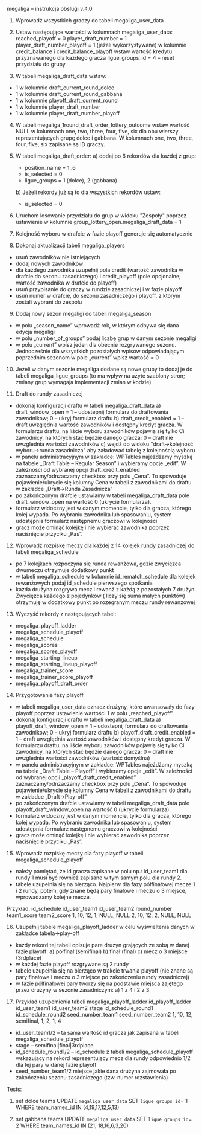 megaliga – instrukcja obsługi v.4.0

1. Wprowadź wszystkich graczy do tabeli megaliga_user_data

2. Ustaw następujące wartości w kolumnach megaliga_user_data:
   reached_playoff = 0
   player_draft_number = 1
   player_draft_number_playoff = 1
   (jeżeli wykorzystywane) w kolumnie credit_balance i credit_balance_playoff wstaw wartość kredytu przyznawanego dla każdego gracza
   ligue_groups_id = 4 – reset przydziału do grupy

3. W tabeli megaliga_draft_data wstaw:

-   1 w kolumnie draft_current_round_dolce
-   1 w kolumnie draft_current_round_gabbana
-   1 w kolumnie playoff_draft_current_round
-   1 w kolumnie player_draft_number
-   1 w kolumnie player_draft_number_playoff

4. W tabeli megaliga_1round_draft_order_lottery_outcome wstaw wartość NULL w kolumnach one, two, three, four, five, six dla obu wierszy reprezentujących grupę dolce i gabbana. W kolumnach one, two, three, four, five, six zapisane są ID graczy.

5. W tabeli megaliga_draft_order:
   a) dodaj po 6 rekordów dla każdej z grup:

    - position_name = 1..6
    - is_selected = 0
    - ligue_groups = 1 (dolce), 2 (gabbana)

    b) Jeżeli rekordy już są to dla wszystkich rekordów ustaw:

    - is_selected = 0

6. Uruchom losowanie przydziału do grup w widoku "Zespoły" poprzez ustawienie w kolumnie group_lottery_open.megaliga_draft_data = 1

7. Kolejność wyboru w drafcie w fazie playoff generuje się automatycznie

8. Dokonaj aktualizacji tabeli megaliga_players

-   usuń zawodników nie istniejących
-   dodaj nowych zawodników
-   dla każdego zawodnika uzupełnij pola credit (wartość zawodnika w drafcie do sezonu zasadniczego) i credit_playoff (pole opcjonalne; wartość zawodnika w drafcie do playoff)
-   usuń przypisanie do graczy w rundzie zasadniczej i w fazie playoff
-   usuń numer w drafcie, do sezonu zasadniczego i playoff, z którym zostali wybrani do zespołu

9. Dodaj nowy sezon megaligi do tabeli megaliga_season

-   w polu „season_name” wprowadź rok, w którym odbywa się dana edycja megaligi
-   w polu „number_of_groups” podaj liczbę grup w danym sezonie megaligi
-   w polu „current” wpisz jeden dla obecnie rozgrywanego sezonu. Jednocześnie dla wszystkich pozostałych wpisów odpowiadającym poprzednim sezonom w pole „current” wpisz wartość = 0

10. Jeżeli w danym sezonie megaliga dodane są nowe grupy to dodaj je do tabeli megaliga_ligue_groups (to ma wpływ na użyte szablony stron; zmiany grup wymagaja implementacji zmian w kodzie)

11. Draft do rundy zasadniczej

-   dokonaj konfiguracji draftu w tabeli megaliga_draft_data
    a) draft_window_open = 1 – udostepnij formularz do draftowania zawodnikow; 0 – ukryj formularz draftu
    b) draft_credit_enabled = 1 – draft uwzględnia wartość zawodników i dostępny kredyt gracza. W formularzu draftu, na liście wyboru zawodników pojawią się tylko Ci zawodnicy, na których stać będzie danego gracza; 0 – draft nie uwzglednia wartości zawodników
    c) wejdź do widoku "draft->kolejność wyboru->runda zasadnicza" aby załadować tabelę z kolejnością wyboru
-   w panelu administracyjnym w zakładce: WPTables najeżdżamy myszką na tabele „Draft Table – Regular Season” i wybieramy opcje „edit”. W zależności od wybranej opcji draft_credit_enabled zaznaczamy/odnzaczamy checkbox przy polu „Cena”. To spowoduje pojawienie/ukrycie się kolumny Cena w tabeli z zawodnikami do draftu w zakładce „Draft->Runda Zasadnicza”
-   po zakończonym drafcie ustawiamy w tabeli megaliga_draft_data pole draft_window_open na wartość 0 (ukrycie formularza).
-   formularz widoczny jest w danym momencie, tylko dla gracza, którego kolej wypada. Po wybraniu zawodnika lub spasowaniu, system udostępnia formularz następnemu graczowi w kolejności
-   gracz może ominąć kolejkę i nie wybierać zawodnika poprzez naciśnięcie przyciku „Pas”.

12. Wprowadź rozpiskę meczy dla każdej z 14 kolejek rundy zasadniczej do tabeli megaliga_schedule

-   po 7 kolejkach rozpoczyna się runda rewanżowa, gdzie zwycięzca dwumeczu otrzymuje dodatkowy punkt
-   w tabeli megaliga_schedule w kolumnie id_rematch_schedule dla kolejek rewanżowych podaj id_schedule pierwszego spotkania
-   każda drużyna rozgrywa mecz i rewanż z każdą z pozostałych 7 drużyn. Zwycięzca każdego z pojedynków ( liczy się suma małych punktów) otrzymuję w dodatkowy punkt po rozegranym meczu rundy rewanżowej

13. Wyczyść rekordy z następujących tabel:

-   megaliga_playoff_ladder
-   megaliga_schedule_playoff
-   megaliga_schedule
-   megaliga_scores
-   megaliga_scores_playoff
-   megaliga_starting_lineup
-   megaliga_starting_lineup_playoff
-   megaliga_trainer_score
-   megaliga_trainer_score_playoff
-   megaliga_playoff_draft_order

14. Przygotowanie fazy playoff

-   w tabeli megaliga_user_data oznacz drużyny, które awansowały do fazy playoff poprzez ustawienie wartości 1 w polu „reached_playoff”
-   dokonaj konfiguracji draftu w tabeli megaliga_draft_data
    a) playoff_draft_window_open = 1 – udostepnij formularz do draftowania zawodnikow; 0 – ukryj formularz draftu
    b) playoff_draft_credit_enabled = 1 – draft uwzględnia wartość zawodników i dostępny kredyt gracza. W formularzu draftu, na liście wyboru zawodników pojawią się tylko Ci zawodnicy, na których stać będzie danego gracza; 0 – draft nie uwzglednia wartości zawodników (wartość domyślna)
-   w panelu administracyjnym w zakładce: WPTables najeżdżamy myszką na tabele „Draft Table – Playoff” i wybieramy opcje „edit”. W zależności od wybranej opcji „playoff_draft_credit_enabled” zaznaczamy/odnzaczamy checkbox przy polu „Cena”. To spowoduje pojawienie/ukrycie się kolumny Cena w tabeli z zawodnikami do draftu w zakładce „Draft->Play-off”
-   po zakończonym drafcie ustawiamy w tabeli megaliga_draft_data pole playoff_draft_window_open na wartość 0 (ukrycie formularza).
-   formularz widoczny jest w danym momencie, tylko dla gracza, którego kolej wypada. Po wybraniu zawodnika lub spasowaniu, system udostępnia formularz następnemu graczowi w kolejności
-   gracz może ominąć kolejkę i nie wybierać zawodnika poprzez naciśnięcie przyciku „Pas”.

15. Wprowadź rozpiskę meczy dla fazy playoff w tabeli megaliga_schedule_playoff

-   należy pamiętać, że id gracza zapisane w polu np.: id_user_team1 dla rundy 1 musi być również zapisane w tym samym polu dla rundy 2.
-   tabele uzupełnia się na bierząco. Najpierw dla fazy półfinałowej mecze 1 i 2 rundy, potem, gdy znane będą pary finałowe i meczu o 3 miejsce, wprowadzamy kolejne mecze.

Przykład:
id_schedule id_user_team1 id_user_team2 round_number team1_score team2_score
1, 10, 12, 1, NULL, NULL
2, 10, 12, 2, NULL, NULL

16. Uzupełnij tabele megaliga_playoff_ladder w celu wyświeltenia danych w zakładce tabela->play-off

-   każdy rekord tej tabeli opisuje pare drużyn grających ze sobą w danej fazie playoff:
    a) półfinał (semifinal)
    b) finał (final)
    c) mecz o 3 miejsce (3rdplace)
-   w każdej fazie playoff rozgrywane są 2 rundy
-   tabele uzupełnia się na bierząco w trakcie trwania playoff (nie znane są pary finałowe i meczu o 3 miejsce po zakończeniu rundy zasadniczej)
-   w fazie półfinałowej pary tworzy się na podstawie miejsca zajętego przez drużyny w sezonie zasadniczym:
    a) 1 z 4 i 2 z 3

17. Przykład uzupełnienia tabeli megaliga_playoff_ladder
    id_playoff_ladder id_user_team1 id_user_team2 stage id_schedule_round1 id_schedule_round2 seed_number_team1 seed_number_team2
    1, 10, 12, semifinal, 1, 2, 1, 4

-   id_user_team1/2 – ta sama wartość id gracza jak zapisana w tabeli megaliga_schedule_playoff
-   stage – semifinal|final|3rdplace
-   id_schedule_round1/2 – id_schedule z tabeli megaliga_schedule_playoff wskazujący na rekord reprezentujący mecz dla rundy odpowiednio 1/2 dla tej pary w danej fazie playoff
-   seed_number_team1/2 miejsce jakie dana drużyna zajmowała po zakończeniu sezonu zasadniczego (tzw. numer rozstawienia)

Tests:

1. set dolce teams
   UPDATE `megaliga_user_data` SET `ligue_groups_id`= 1 WHERE team_names_id IN (4,19,17,12,5,13)

2. set gabbana teams
   UPDATE `megaliga_user_data` SET `ligue_groups_id`= 2 WHERE team_names_id IN (21, 18,16,6,3,20)
